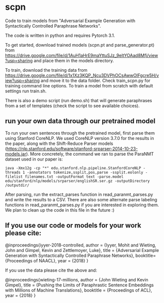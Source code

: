 # scpn

Code to train models from "Adversarial Example Generation with Syntactically Controlled Paraphrase Networks".

The code is written in python and requires Pytorch 3.1.

To get started, download trained models (scpn.pt and parse_generator.pt) from https://drive.google.com/file/d/1AuH1aHrE9maYttuSJz_9eltYOAad8Mfj/view?usp=sharing and place them in the models directory.

To train, download the training data from https://drive.google.com/file/d/1x1Xz3KQP_Ncu3DVPhOCsAwwOlFgcre5H/view?usp=sharing and move it to the data folder. Check train_scpn.py for training command line options. To train a model from scratch with default settings run train.sh.

There is also a demo script (run demo.sh) that will generate paraphrases from a set of templates (check the script to see available choices).

## run your own data through our pretrained model

To run your own sentences through the pretrained model, first parse them using Stanford CoreNLP. We used CoreNLP version 3.7.0 for the results in the paper, along with the Shift-Reduce Parser models (https://nlp.stanford.edu/software/stanford-srparser-2014-10-23-models.jar). More concretely, the command we ran to parse the ParaNMT dataset used in our paper is:

```
java -Xmx12g -cp "*" edu.stanford.nlp.pipeline.StanfordCoreNLP -threads 1 -annotators tokenize,ssplit,pos,parse -ssplit.eolonly -filelist filenames.txt -outputFormat text -parse.model edu/stanford/nlp/models/srparser/englishSR.ser.gz -outputDirectory /outputdir/
```

After parsing, run the extract_parses function in read_paranmt_parses.py and write the results to a CSV. There are also some alternate parse labeling functions in read_paranmt_parses.py if you are interested in exploring them. We plan to clean up the code in this file in the future :)

## If you use our code or models for your work please cite:

@inproceedings{iyyer-2018-controlled, author = {Iyyer, Mohit and Wieting, John and Gimpel, Kevin and Zettlemoyer, Luke}, title = {Adversarial Example Generation with Syntactically Controlled Paraphrase Networks}, booktitle={Proceedings of NAACL}, year = {2018} }

If you use the data please cite the above and:

@inproceedings{wieting-17-millions, author = {John Wieting and Kevin Gimpel}, title = {Pushing the Limits of Paraphrastic Sentence Embeddings with Millions of Machine Translations}, booktitle = {Proceedings of ACL}, year = {2018} }
